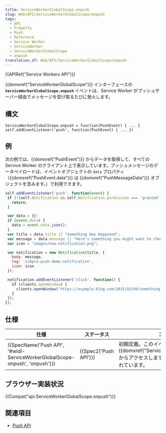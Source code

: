 ```yaml
---
title: ServiceWorkerGlobalScope.onpush
slug: Web/API/ServiceWorkerGlobalScope/onpush
tags:
  - API
  - Property
  - Push
  - Reference
  - Service Worker
  - ServiceWorker
  - ServiceWorkerGlobalScope
  - onpush
translation_of: Web/API/ServiceWorkerGlobalScope/onpush
---
```

{{APIRef("Service Workers API")}}

{{domxref("ServiceWorkerGlobalScope")}} インターフェースの **`ServiceWorkerGlobalScope.onpush`** イベントは、Service Worker がプッシュサーバー経由でメッセージを受け取るたびに発火します。

## 構文

    ServiceWorkerGlobalScope.onpush = function(PushEvent) { ... }
    self.addEventListener('push', function(PushEvent) { ... })

## 例

次の例では、{{domxref("PushEvent")}} からデータを取得して、すべての Service Worker のクライアント上で表示しています。プッシュメッセージのデータペイロードは、イベントオブジェクトの `data` プロパティ（{{domxref("PushEvent.data")}} は {{domxref("PushMessageData")}} オブジェクトを含みます。）で利用できます。

```js
self.addEventListener('push', function(event) {
 if (!(self.Notification && self.Notification.permission === 'granted')) {
   return;
 }

 var data = {};
 if (event.data) {
   data = event.data.json();
 }
 var title = data.title || "Something Has Happened";
 var message = data.message || "Here's something you might want to check out.";
 var icon = "images/new-notification.png";

 var notification = new Notification(title, {
   body: message,
   tag: 'simple-push-demo-notification',
   icon: icon
 });

 notification.addEventListener('click', function() {
   if (clients.openWindow) {
     clients.openWindow('https://example.blog.com/2015/03/04/something-new.html');
   }
 });
});
```

## 仕様

| 仕様                                                                                                 | ステータス                   | コメント                                                                                                                          |
| ---------------------------------------------------------------------------------------------------- | ---------------------------- | --------------------------------------------------------------------------------------------------------------------------------- |
| {{SpecName('Push API', '#widl-ServiceWorkerGlobalScope-onpush', 'onpush')}} | {{Spec2('Push API')}} | 初期定義。このイベントは {{domxref("ServiceWorkerGlobalScope")}} からアクセスしますが、Push API で定義されています。 |

## ブラウザー実装状況

{{Compat("api.ServiceWorkerGlobalScope.onpush")}}

## 関連項目

- [Push API](/ja/docs/Web/API/Push_API)
